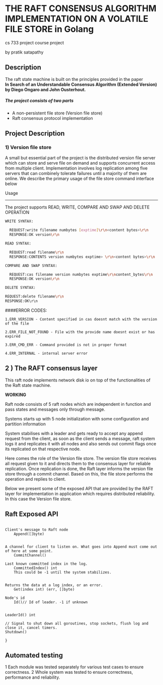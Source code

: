 
# THE RAFT CONSENSUS ALGORITHM IMPLEMENTATION ON A VOLATILE FILE STORE in Golang

cs 733 project course project 

by pratik satapathy

Description
-----------

The raft state machine is built on the principles provided in the paper \
**In Search of an Understandable Consensus Algorithm (Extended Version) by Diego Ongaro and John Ousterhout.**

##### The project consists of two parts 


-  A non-persistent file store (Version file store)
-  Raft consensus protocol implementation


Project Description
-----------

### 1) Version file store

A small but essential part of the project is the distributed version file server which can store and serve file on demand and supports concurrent access from multiple 
client.
Implementation involves log replication among five servers that can combinely tolerate failures until a majority of them are online.
We describe the primary usage of the file store command interface below

Usage

---------

The project supports READ, WRITE, COMPARE AND SWAP AND DELETE OPERATION
```sh
WRITE SYNTAX:

  REQUEST:write filename numbytes [exptime]\r\n<content bytes>\r\n
  RESPONSE:OK version\r\n

READ SYNTAX:

  REQUEST:read filename\r\n
  RESPONSE:CONTENTS version numbytes exptime> \r\n<content bytes>\r\n

COMPARE AND SWAP SYNTAX:

  REQUEST:cas filename version numbytes exptime\r\ncontent_bytes\r\n
  RESPONSE:OK version\r\n

DELETE SYNTAX:

REQUEST:delete filename\r\n
RESPONSE:OK\r\n

```
####ERROR CODES:

```
1.ERR_VERSION - Content specified in cas doesnt match with the version of the file

2.ERR_FILE_NOT_FOUND - File with the provide name doesnt exist or has expired

3.ERR_CMD_ERR - Command provided is not in proper format

4.ERR_INTERNAL - internal server error
```

## 2 ) The RAFT consensus layer
This raft node implements network disk io on top of the functionalities of the Raft state machine.

**WORKING**

Raft node consists of 5 raft nodes which are independent in function and pass states and messages only through message.

Systems starts up with 5 node initialization with some configuration and partition information

System stabilises with a leader and gets ready to accept any append request from the client, as soon as the client sends a message, raft system logs it and replicates it with all nodes and also sends out commit flags once its replicated on that respective node.

Here comes the role of the Version file store. The version file store receives all request given to it and directs them to the consensus layer for reliable replication. Once replication is done, the Raft layer informs the version file store through a commit channel. Based on this, the file store performs the operation and replies to client.

Below we present some of the exposed API that are provided by the RAFT layer for implementation in application which requires distributed reliability. In this case the Version file store.


Raft Exposed API
---------------
```

Client's message to Raft node
    Append([]byte)


A channel for client to listen on. What goes into Append must come out of here at some point.
    CommitChannel() 

Last known committed index in the log.
    CommittedIndex() int
    This could be -1 until the system stabilizes.


Returns the data at a log index, or an error.
    Get(index int) (err, []byte)

Node's id
    Id()// Id of leader. -1 if unknown


LeaderId() int

// Signal to shut down all goroutines, stop sockets, flush log and close it, cancel timers.
Shutdown()

}
```
Automated testing
------------------
 1 Each module was tested separately for various test cases to ensure correctness.
 2 Whole system was tested to ensure correctness, performance and reliability.



